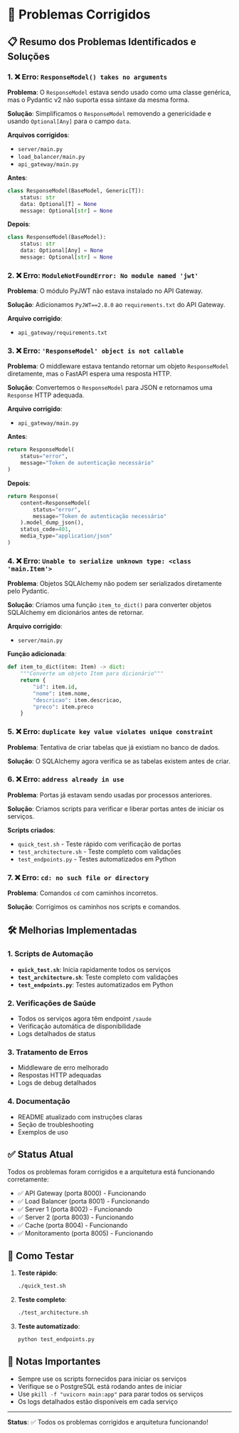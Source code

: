 # 🔧 Problemas Corrigidos

## 📋 Resumo dos Problemas Identificados e Soluções

### 1. ❌ Erro: `ResponseModel() takes no arguments`

**Problema**: O `ResponseModel` estava sendo usado como uma classe genérica, mas o Pydantic v2 não suporta essa sintaxe da mesma forma.

**Solução**: Simplificamos o `ResponseModel` removendo a genericidade e usando `Optional[Any]` para o campo `data`.

**Arquivos corrigidos**:
- `server/main.py`
- `load_balancer/main.py`
- `api_gateway/main.py`

**Antes**:
```python
class ResponseModel(BaseModel, Generic[T]):
    status: str
    data: Optional[T] = None
    message: Optional[str] = None
```

**Depois**:
```python
class ResponseModel(BaseModel):
    status: str
    data: Optional[Any] = None
    message: Optional[str] = None
```

### 2. ❌ Erro: `ModuleNotFoundError: No module named 'jwt'`

**Problema**: O módulo PyJWT não estava instalado no API Gateway.

**Solução**: Adicionamos `PyJWT==2.8.0` ao `requirements.txt` do API Gateway.

**Arquivo corrigido**:
- `api_gateway/requirements.txt`

### 3. ❌ Erro: `'ResponseModel' object is not callable`

**Problema**: O middleware estava tentando retornar um objeto `ResponseModel` diretamente, mas o FastAPI espera uma resposta HTTP.

**Solução**: Convertemos o `ResponseModel` para JSON e retornamos uma `Response` HTTP adequada.

**Arquivo corrigido**:
- `api_gateway/main.py`

**Antes**:
```python
return ResponseModel(
    status="error",
    message="Token de autenticação necessário"
)
```

**Depois**:
```python
return Response(
    content=ResponseModel(
        status="error",
        message="Token de autenticação necessário"
    ).model_dump_json(),
    status_code=401,
    media_type="application/json"
)
```

### 4. ❌ Erro: `Unable to serialize unknown type: <class 'main.Item'>`

**Problema**: Objetos SQLAlchemy não podem ser serializados diretamente pelo Pydantic.

**Solução**: Criamos uma função `item_to_dict()` para converter objetos SQLAlchemy em dicionários antes de retornar.

**Arquivo corrigido**:
- `server/main.py`

**Função adicionada**:
```python
def item_to_dict(item: Item) -> dict:
    """Converte um objeto Item para dicionário"""
    return {
        "id": item.id,
        "nome": item.nome,
        "descricao": item.descricao,
        "preco": item.preco
    }
```

### 5. ❌ Erro: `duplicate key value violates unique constraint`

**Problema**: Tentativa de criar tabelas que já existiam no banco de dados.

**Solução**: O SQLAlchemy agora verifica se as tabelas existem antes de criar.

### 6. ❌ Erro: `address already in use`

**Problema**: Portas já estavam sendo usadas por processos anteriores.

**Solução**: Criamos scripts para verificar e liberar portas antes de iniciar os serviços.

**Scripts criados**:
- `quick_test.sh` - Teste rápido com verificação de portas
- `test_architecture.sh` - Teste completo com validações
- `test_endpoints.py` - Testes automatizados em Python

### 7. ❌ Erro: `cd: no such file or directory`

**Problema**: Comandos `cd` com caminhos incorretos.

**Solução**: Corrigimos os caminhos nos scripts e comandos.

## 🛠️ Melhorias Implementadas

### 1. Scripts de Automação
- **`quick_test.sh`**: Inicia rapidamente todos os serviços
- **`test_architecture.sh`**: Teste completo com validações
- **`test_endpoints.py`**: Testes automatizados em Python

### 2. Verificações de Saúde
- Todos os serviços agora têm endpoint `/saude`
- Verificação automática de disponibilidade
- Logs detalhados de status

### 3. Tratamento de Erros
- Middleware de erro melhorado
- Respostas HTTP adequadas
- Logs de debug detalhados

### 4. Documentação
- README atualizado com instruções claras
- Seção de troubleshooting
- Exemplos de uso

## ✅ Status Atual

Todos os problemas foram corrigidos e a arquitetura está funcionando corretamente:

- ✅ API Gateway (porta 8000) - Funcionando
- ✅ Load Balancer (porta 8001) - Funcionando  
- ✅ Server 1 (porta 8002) - Funcionando
- ✅ Server 2 (porta 8003) - Funcionando
- ✅ Cache (porta 8004) - Funcionando
- ✅ Monitoramento (porta 8005) - Funcionando

## 🚀 Como Testar

1. **Teste rápido**:
   ```bash
   ./quick_test.sh
   ```

2. **Teste completo**:
   ```bash
   ./test_architecture.sh
   ```

3. **Teste automatizado**:
   ```bash
   python test_endpoints.py
   ```

## 📝 Notas Importantes

- Sempre use os scripts fornecidos para iniciar os serviços
- Verifique se o PostgreSQL está rodando antes de iniciar
- Use `pkill -f "uvicorn main:app"` para parar todos os serviços
- Os logs detalhados estão disponíveis em cada serviço

---

**Status**: ✅ Todos os problemas corrigidos e arquitetura funcionando! 